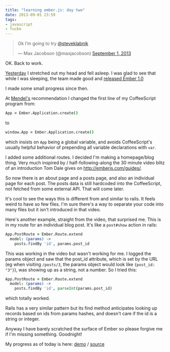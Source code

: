 ```yaml
---
title: "learning ember.js: day two"
date: 2013-09-01 23:59
tags:
- javascript
- fucko
---
```


<blockquote class="twitter-tweet"><p>Ok I’m going to try <a href="https://twitter.com/steveklabnik">@steveklabnik</a></p>&mdash; Max Jacobson (@maxjacobson) <a href="https://twitter.com/maxjacobson/statuses/374223697340796928">September 1, 2013</a></blockquote>

OK. Back to work.

[Yesterday][] I stretched out my head and fell asleep. I was glad to see that while I was sleeping, the team made good and [released Ember 1.0][]

[Yesterday]: http://www.hardscrabble.net/2013/learning-ember-js-day-one/
[released Ember 1.0]: http://emberjs.com/blog/2013/08/31/ember-1-0-released.html

I made some small progress since then.

At [Mendel's][] recommendation I changed the first line of my CoffeeScript program from:

```coffee
App = Ember.Application.create()
```

to

```coffee
window.App = Ember.Application.create()
```

[Mendel's]: http://mendelk.github.io/

which insists on `App` being a global variable, and avoids CoffeeScript's usually helpful behavior of prepending all variable declarations with `var`.

I added some additional routes. I decided I'm making a homepage/blog thing. Very much inspired by / half-following-along the 30 minute video blitz of an introduction Tom Dale gives on <http://emberjs.com/guides/>.

So now there is an about page and a posts page, and also an individual page for each post. The posts data is still hardcoded into the CoffeeScript, not fetched from some external API. That will come later.

It's cool to see the ways this is different from and similar to rails. It feels weird to have so few files. I'm sure there's a way to separate your code into many files but it isn't introduced in that video.

Here's another example, straight from the video, that surprised me. This is in my route for an individual blog post. It's like a `post#show` action in rails:

```coffee
App.PostRoute = Ember.Route.extend
  model: (params) ->
    posts.findBy 'id', params.post_id
```

This was working in the video but wasn't working for me. I logged the params object and saw that the post_id attribute, which is set by the URL (eg when visiting `/posts/3`, the params object would look like `{post_id: "3"}`), was showing up as a string, not a number. So I tried this:

```coffee
App.PostRoute = Ember.Route.extend
  model: (params) ->
    posts.findBy 'id', parseInt(params.post_id)
```


which totally worked.

Rails has a very similar pattern but its find method anticipates looking up records based on ids from params hashes, and doesn't care if the id is a string or integer.

Anyway I have barely scratched the surface of Ember so please forgive me if I'm missing something. Goodnight!

My progress as of today is here: [demo](http://maxjacobson.github.io/js_ember_day_two/) / [source](https://github.com/maxjacobson/js_ember_day_two)

